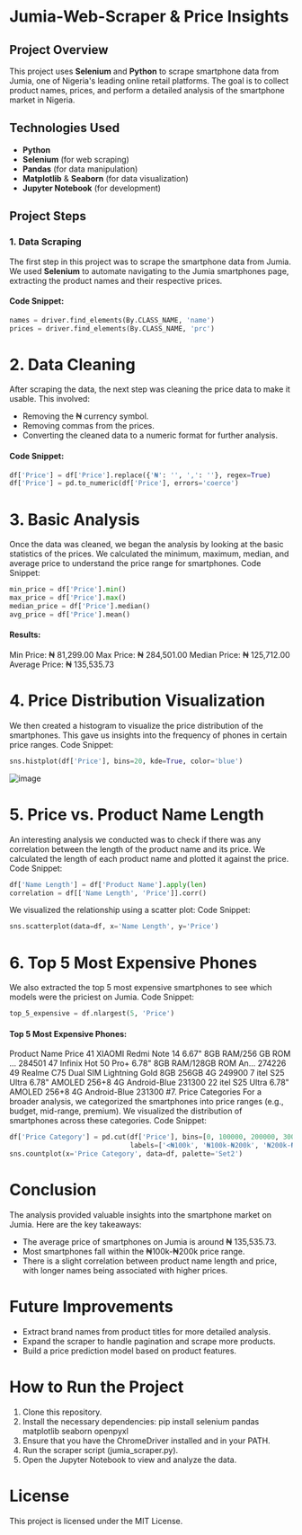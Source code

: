 # Jumia-Web-Scraper & Price Insights
## Project Overview
This project uses **Selenium** and **Python** to scrape smartphone data from Jumia, one of Nigeria's leading online retail platforms. The goal is to collect product names, prices, and perform a detailed analysis of the smartphone market in Nigeria.
## Technologies Used
- **Python**
- **Selenium** (for web scraping)
- **Pandas** (for data manipulation)
- **Matplotlib** & **Seaborn** (for data visualization)
- **Jupyter Notebook** (for development)
 ## Project Steps
### 1. **Data Scraping**
The first step in this project was to scrape the smartphone data from Jumia. We used **Selenium** to automate navigating to the Jumia smartphones page, extracting the product names and their respective prices. 
#### Code Snippet:
```python
names = driver.find_elements(By.CLASS_NAME, 'name')
prices = driver.find_elements(By.CLASS_NAME, 'prc')
````
# 2. Data Cleaning
After scraping the data, the next step was cleaning the price data to make it usable. This involved:
- Removing the ₦ currency symbol.
- Removing commas from the prices.
- Converting the cleaned data to a numeric format for further analysis.
#### Code Snippet:
```python
df['Price'] = df['Price'].replace({'₦': '', ',': ''}, regex=True)
df['Price'] = pd.to_numeric(df['Price'], errors='coerce')
````
# 3. Basic Analysis
Once the data was cleaned, we began the analysis by looking at the basic statistics of the prices. We calculated the minimum, maximum, median, and average price to understand the price range for smartphones.
Code Snippet:
```python
min_price = df['Price'].min()
max_price = df['Price'].max()
median_price = df['Price'].median()
avg_price = df['Price'].mean()
````
#### Results:
Min Price: ₦ 81,299.00
Max Price: ₦ 284,501.00
Median Price: ₦ 125,712.00
Average Price: ₦ 135,535.73
# 4. Price Distribution Visualization
We then created a histogram to visualize the price distribution of the smartphones. This gave us insights into the frequency of phones in certain price ranges.
Code Snippet:
```python
sns.histplot(df['Price'], bins=20, kde=True, color='blue')
```
![image](https://github.com/user-attachments/assets/870ca5c4-d2e3-4365-94ff-432c1195e8b9)

# 5. Price vs. Product Name Length
An interesting analysis we conducted was to check if there was any correlation between the length of the product name and its price. We calculated the length of each product name and plotted it against the price. 
Code Snippet:
```python
df['Name Length'] = df['Product Name'].apply(len)
correlation = df[['Name Length', 'Price']].corr()
```
We visualized the relationship using a scatter plot:
Code Snippet:
```python
sns.scatterplot(data=df, x='Name Length', y='Price')
```
# 6. Top 5 Most Expensive Phones
We also extracted the top 5 most expensive smartphones to see which models were the priciest on Jumia.
Code Snippet:
```python
top_5_expensive = df.nlargest(5, 'Price')
```
#### Top 5 Most Expensive Phones:
Product Name   Price
41  XIAOMI Redmi Note 14 6.67" 8GB RAM/256 GB ROM ...  284501
47  Infinix Hot 50 Pro+ 6.78" 8GB RAM/128GB ROM An...  274226
49    Realme C75 Dual SIM Lightning Gold 8GB 256GB 4G  249900
7   itel S25 Ultra 6.78" AMOLED 256+8 4G Android-Blue  231300
22  itel S25 Ultra 6.78" AMOLED 256+8 4G Android-Blue  231300
#7. Price Categories
For a broader analysis, we categorized the smartphones into price ranges (e.g., budget, mid-range, premium). We visualized the distribution of smartphones across these categories.
Code Snippet:
```python
df['Price Category'] = pd.cut(df['Price'], bins=[0, 100000, 200000, 300000, float('inf')],
                              labels=['<₦100k', '₦100k-₦200k', '₦200k-₦300k', '₦300k+'])
sns.countplot(x='Price Category', data=df, palette='Set2')
```
# Conclusion
The analysis provided valuable insights into the smartphone market on Jumia. Here are the key takeaways:
- The average price of smartphones on Jumia is around ₦ 135,535.73.
- Most smartphones fall within the ₦100k-₦200k price range.
- There is a slight correlation between product name length and price, with longer names being associated with higher prices.
# Future Improvements
- Extract brand names from product titles for more detailed analysis.
- Expand the scraper to handle pagination and scrape more products.
- Build a price prediction model based on product features.
# How to Run the Project
1. Clone this repository.
2. Install the necessary dependencies:
pip install selenium pandas matplotlib seaborn openpyxl
3. Ensure that you have the ChromeDriver installed and in your PATH.
4. Run the scraper script (jumia_scraper.py).
5. Open the Jupyter Notebook to view and analyze the data.
# License
This project is licensed under the MIT License.


